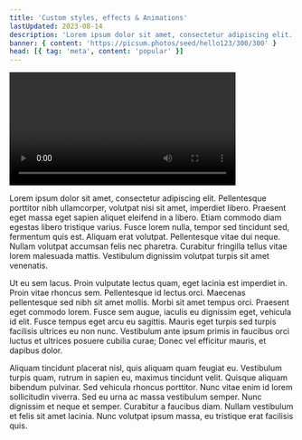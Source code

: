 ```yaml
---
title: 'Custom styles, effects & Animations'
lastUpdated: 2023-08-14
description: 'Lorem ipsum dolor sit amet, consectetur adipiscing elit. Pellentesque porttitor nibh ullamcorper, volutpat nisi sit amet, imperdiet libero. Praesent eget massa eget sapien aliquet eleifend in a libero.'
banner: { content: 'https://picsum.photos/seed/hello123/300/300' }
head: [{ tag: 'meta', content: 'popular' }]
---
```


<video class="w-full" width="400" controls>
  <source src="http://commondatastorage.googleapis.com/gtv-videos-bucket/sample/ForBiggerBlazes.mp4" type="video/mp4">
  Your browser does not support HTML video.
</video>

Lorem ipsum dolor sit amet, consectetur adipiscing elit. Pellentesque porttitor nibh ullamcorper, volutpat nisi sit amet, imperdiet libero. Praesent eget massa eget sapien aliquet eleifend in a libero. Etiam commodo diam egestas libero tristique varius. Fusce lorem nulla, tempor sed tincidunt sed, fermentum quis est. Aliquam erat volutpat. Pellentesque vitae dui neque. Nullam volutpat accumsan felis nec pharetra. Curabitur fringilla tellus vitae lorem malesuada mattis. Vestibulum dignissim volutpat turpis sit amet venenatis.

Ut eu sem lacus. Proin vulputate lectus quam, eget lacinia est imperdiet in. Proin vitae rhoncus sem. Pellentesque id lectus orci. Maecenas pellentesque sed nibh sit amet mollis. Morbi sit amet tempus orci. Praesent eget commodo lorem. Fusce sem augue, iaculis eu dignissim eget, vehicula id elit. Fusce tempus eget arcu eu sagittis. Mauris eget turpis sed turpis facilisis ultrices eu non nunc. Vestibulum ante ipsum primis in faucibus orci luctus et ultrices posuere cubilia curae; Donec vel efficitur mauris, et dapibus dolor.

Aliquam tincidunt placerat nisl, quis aliquam quam feugiat eu. Vestibulum turpis quam, rutrum in sapien eu, maximus tincidunt velit. Quisque aliquam bibendum pulvinar. Sed vehicula rhoncus porttitor. Nunc vitae enim id lorem sollicitudin viverra. Sed eu urna ac massa vestibulum semper. Nunc dignissim et neque et semper. Curabitur a faucibus diam. Nullam vestibulum et felis sit amet lacinia. Nunc volutpat ipsum massa, eu tristique erat facilisis quis.
